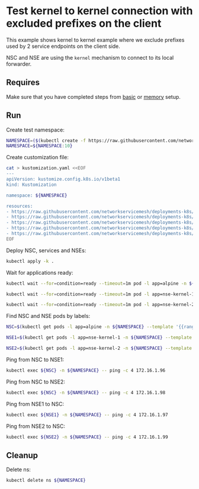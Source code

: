 # Test kernel to kernel connection with excluded prefixes on the client

This example shows kernel to kernel example where we exclude prefixes used by 2 service endpoints on the client side. 

NSC and NSE are using the `kernel` mechanism to connect to its local forwarder.

## Requires

Make sure that you have completed steps from [basic](../../basic) or [memory](../../memory) setup.

## Run

Create test namespace:
```bash
NAMESPACE=($(kubectl create -f https://raw.githubusercontent.com/networkservicemesh/deployments-k8s/e12c65ff8a05f4f914a17cea2afcd6d7dc6be6d2/examples/use-cases/namespace.yaml)[0])
NAMESPACE=${NAMESPACE:10}
```

Create customization file:
```bash
cat > kustomization.yaml <<EOF
---
apiVersion: kustomize.config.k8s.io/v1beta1
kind: Kustomization

namespace: ${NAMESPACE}

resources:
- https://raw.githubusercontent.com/networkservicemesh/deployments-k8s/e12c65ff8a05f4f914a17cea2afcd6d7dc6be6d2/examples/features/exclude-prefixes-client/test-client.yaml
- https://raw.githubusercontent.com/networkservicemesh/deployments-k8s/e12c65ff8a05f4f914a17cea2afcd6d7dc6be6d2/examples/features/exclude-prefixes-client/nsm-service-1.yaml
- https://raw.githubusercontent.com/networkservicemesh/deployments-k8s/e12c65ff8a05f4f914a17cea2afcd6d7dc6be6d2/examples/features/exclude-prefixes-client/nsm-service-2.yaml
- https://raw.githubusercontent.com/networkservicemesh/deployments-k8s/e12c65ff8a05f4f914a17cea2afcd6d7dc6be6d2/examples/features/exclude-prefixes-client/nse-kernel-1.yaml
- https://raw.githubusercontent.com/networkservicemesh/deployments-k8s/e12c65ff8a05f4f914a17cea2afcd6d7dc6be6d2/examples/features/exclude-prefixes-client/nse-kernel-2.yaml
EOF
```

Deploy NSC, services and NSEs:
```bash
kubectl apply -k .
```

Wait for applications ready:
```bash
kubectl wait --for=condition=ready --timeout=1m pod -l app=alpine -n ${NAMESPACE}
```
```bash
kubectl wait --for=condition=ready --timeout=1m pod -l app=nse-kernel-1 -n ${NAMESPACE}
```
```bash
kubectl wait --for=condition=ready --timeout=1m pod -l app=nse-kernel-2 -n ${NAMESPACE}
```

Find NSC and NSE pods by labels:
```bash
NSC=$(kubectl get pods -l app=alpine -n ${NAMESPACE} --template '{{range .items}}{{.metadata.name}}{{"\n"}}{{end}}')
```
```bash
NSE1=$(kubectl get pods -l app=nse-kernel-1 -n ${NAMESPACE} --template '{{range .items}}{{.metadata.name}}{{"\n"}}{{end}}')
```
```bash
NSE2=$(kubectl get pods -l app=nse-kernel-2 -n ${NAMESPACE} --template '{{range .items}}{{.metadata.name}}{{"\n"}}{{end}}')
```

Ping from NSC to NSE1:
```bash
kubectl exec ${NSC} -n ${NAMESPACE} -- ping -c 4 172.16.1.96
```

Ping from NSC to NSE2:
```bash
kubectl exec ${NSC} -n ${NAMESPACE} -- ping -c 4 172.16.1.98
```

Ping from NSE1 to NSC:
```bash
kubectl exec ${NSE1} -n ${NAMESPACE} -- ping -c 4 172.16.1.97
```

Ping from NSE2 to NSC:
```bash
kubectl exec ${NSE2} -n ${NAMESPACE} -- ping -c 4 172.16.1.99
```

## Cleanup

Delete ns:
```bash
kubectl delete ns ${NAMESPACE}
```
